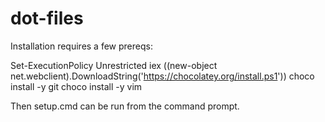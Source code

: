 dot-files
=========

Installation requires a few prereqs:

Set-ExecutionPolicy Unrestricted
iex ((new-object net.webclient).DownloadString('https://chocolatey.org/install.ps1'))
choco install -y git
choco install -y vim


Then setup.cmd can be run from the command prompt.
